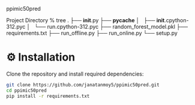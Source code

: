 ppimic50pred 

Project Directory % tree
.
├── __init__.py
├── __pycache__
│   ├── __init__.cpython-312.pyc
│   └── run.cpython-312.pyc
├── random_forest_model.pkl
├── requirements.txt
├── run_offline.py
├── run_online.py
└── setup.py

# ⚙️ Installation

Clone the repository and install required dependencies:

```bash
git clone https://github.com/janatanmoy5/ppimic50pred.git
cd ppimic50pred
pip install -r requirements.txt
